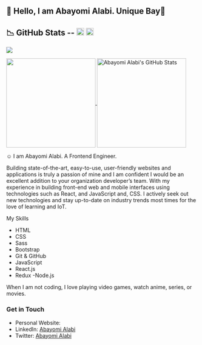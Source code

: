 ## 👋 Hello, I am Abayomi Alabi. Unique Bay🌹

##	&#x1F4C9; GitHub Stats -- [<img src='https://cdn.jsdelivr.net/npm/simple-icons@3.0.1/icons/linkedin.svg' alt='linkedin' height='20'>](https://www.linkedin.com/in/abayomi-alabi-ba667b12a)  [<img src='https://cdn.jsdelivr.net/npm/simple-icons@3.0.1/icons/twitter.svg' alt='twitter' height='20'>](https://twitter.com/unique_Abayomi?s=09)

![](https://visitor-badge.laobi.icu/badge?page_id=UniqueBay)

<a href="https://github.com/UniqueBay/UniqueBay">
  <img height="235px" align="center" src="https://github-readme-stats.vercel.app/api/top-langs/?username=Adetayo1999&hide=java&title_color=ffffff&text_color=c9cacc&icon_color=2bbc8a&bg_color=1d1f21" />
</a>
<a href="https://github.com/UniqueBay/UniqueBay">
  <img height="235px" align="center" src="https://github-readme-stats.vercel.app/api?username=Adetayo1999&show_icons=true&line_height=27&count_private=true&title_color=ffffff&text_color=c9cacc&icon_color=2bbc8a&bg_color=1d1f21" alt="Abayomi Alabi's GitHub Stats" />
</a> 

&#x263A; I am Abayomi Alabi. A Frontend Engineer.

Building state-of-the-art, easy-to-use,  user-friendly websites and applications is truly a  passion of mine and I am confident I would be an excellent addition to your organization developer’s team. With my experience in building front-end web and mobile interfaces using technologies such as React, and JavaScript and, CSS. I actively seek out new technologies and stay up-to-date on industry trends most times for the love of learning and IoT.


My Skills
- HTML
- CSS
- Sass
- Bootstrap
- Git & GitHub
- JavaScript
- React.js
- Redux
-Node.js

When I am not coding, I love playing video games, watch anime, series, or movies. 

### Get in Touch
* Personal Website: []()
* LinkedIn: [Abayomi Alabi](https://www.linkedin.com/in/abayomi-alabi-ba667b12a)
* Twitter: [Abayomi Alabi](https://twitter.com/unique_Abayomi?s=09)
